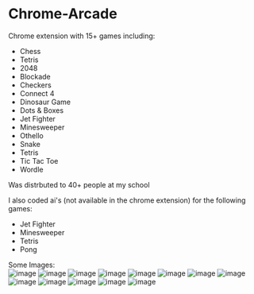 # Chrome-Arcade
Chrome extension with 15+ games including:
- Chess
- Tetris
- 2048
- Blockade
- Checkers
- Connect 4
- Dinosaur Game
- Dots & Boxes
- Jet Fighter
- Minesweeper
- Othello
- Snake
- Tetris
- Tic Tac Toe
- Wordle

Was distrbuted to 40+ people at my school  

I also coded ai's (not available in the chrome extension) for the following games:
- Jet Fighter
- Minesweeper
- Tetris
- Pong

Some Images:<br/>
![image](https://github.com/meyer6/Chrome-Arcade/assets/69467554/f35ca0ca-84e9-4f8d-9f7c-b437a105bccf)
![image](https://github.com/meyer6/Chrome-Arcade/assets/69467554/05b60a3c-211b-4bd0-bf47-5701d73dffca)
![image](https://github.com/meyer6/Chrome-Arcade/assets/69467554/628a9c05-dd27-4ce4-a9c8-1d4c9b80d84b)
![image](https://github.com/meyer6/Chrome-Arcade/assets/69467554/5d8392e1-3f5d-4714-8e89-2c1710079e30)
![image](https://github.com/meyer6/Chrome-Arcade/assets/69467554/3f1e2c33-7e12-4641-87e9-58103f4e2532)
![image](https://github.com/meyer6/Chrome-Arcade/assets/69467554/c7dc5087-f773-4108-9d4b-003cde1394b6)
![image](https://github.com/meyer6/Chrome-Arcade/assets/69467554/a1692d17-2f10-4493-a426-6d48a2df2c56)
![image](https://github.com/meyer6/Chrome-Arcade/assets/69467554/97ac4663-e102-416e-8bfb-6795765f35d1)
![image](https://github.com/meyer6/Chrome-Arcade/assets/69467554/1cfeac91-d5e0-46b8-8d45-2842882c8df1)
![image](https://github.com/meyer6/Chrome-Arcade/assets/69467554/337f413c-0d7c-465d-9e55-e4cec2100099)
![image](https://github.com/meyer6/Chrome-Arcade/assets/69467554/152bb50b-0d9f-45ef-a799-03e13bea9a45)
![image](https://github.com/meyer6/Chrome-Arcade/assets/69467554/e82801d6-699b-46cf-b389-58ab686e7eb1)
![image](https://github.com/meyer6/Chrome-Arcade/assets/69467554/a28a7bc2-25a6-4d3f-bbb2-53c5c54128dc)
